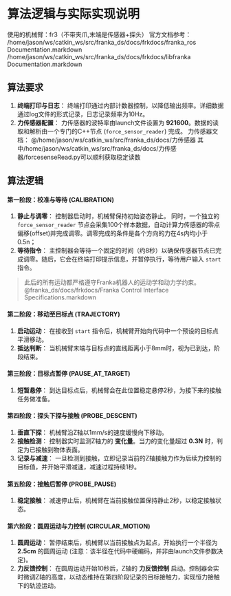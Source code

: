 # 算法逻辑与实际实现说明

使用的机械臂：fr3（不带夹爪,末端是传感器+探头）
官方文档参考：
/home/jason/ws/catkin_ws/src/franka_ds/docs/frkdocs/franka_ros Documentation.markdown
/home/jason/ws/catkin_ws/src/franka_ds/docs/frkdocs/libfranka Documentation.markdown
## 算法要求

1.  **终端打印与日志**：
    终端打印通过内部计数器控制，以降低输出频率。详细数据通过log文件的形式记录，日志记录频率为10Hz。
2.  **力传感器配置**：
    力传感器的波特率由launch文件设置为 **921600**。数据的读取和解析由一个专门的C++节点 (`force_sensor_reader`) 完成。
力传感器文档：
@/home/jason/ws/catkin_ws/src/franka_ds/docs/力传感器
其中/home/jason/ws/catkin_ws/src/franka_ds/docs/力传感器/forcesenseRead.py可以顺利获取稳定读数
## 算法逻辑

#### 第一阶段：校准与等待 (CALIBRATION)

1.  **静止与调零**：
    控制器启动时，机械臂保持初始姿态静止。
    同时，一个独立的 `force_sensor_reader` 节点会采集100个样本数据，自动计算力传感器的零点偏移(offset)并完成调零。调零完成的条件是各个方向的力在4s内均小于0.5n；
2.  **等待指令**：
    主控制器会等待一个固定的时间（约8秒）以确保传感器节点已完成调零。随后，它会在终端打印提示信息，并暂停执行，等待用户输入 `start` 指令。

> 此后的所有运动都严格遵守Franka机器人的运动学和动力学约束。
@franka_ds/docs/frkdocs/Franka Control Interface Specifications.markdown

#### 第二阶段：移动至目标点 (TRAJECTORY)

1.  **启动运动**：
    在接收到 `start` 指令后，机械臂开始向代码中一个预设的目标点平滑移动。
2.  **抵达判断**：
    当机械臂末端与目标点的直线距离小于8mm时，视为已到达，阶段结束。

#### 第三阶段：目标点暂停 (PAUSE_AT_TARGET)

1.  **短暂悬停**：
    到达目标点后，机械臂会在此位置稳定悬停2秒，为接下来的接触任务做准备。

#### 第四阶段：探头下探与接触 (PROBE_DESCENT)

1.  **垂直下探**：
    机械臂沿Z轴以1mm/s的速度缓慢向下移动。
2.  **接触检测**：
    控制器实时监测Z轴力的 **变化量**。当力的变化量超过 **0.3N** 时，判定为已接触到物体表面。
3.  **记录与减速**：
    一旦检测到接触，立即记录当前的Z轴接触力作为后续力控制的目标值，并开始平滑减速，减速过程持续1秒。

#### 第五阶段：接触后暂停 (PROBE_PAUSE)

1.  **稳定接触**：
    减速停止后，机械臂在当前接触位置保持静止2秒，以稳定接触状态。

#### 第六阶段：圆周运动与力控制 (CIRCULAR_MOTION)

1.  **圆周运动**：
    暂停结束后，机械臂以当前接触点为起点，开始执行一个半径为 **2.5cm** 的圆周运动 (注意：该半径在代码中硬编码，并非由launch文件参数决定)。
2.  **力反馈控制**：
    在圆周运动开始10秒后，Z轴的 **力反馈控制** 启动。控制器会实时微调Z轴的高度，以动态维持在第四阶段记录的目标接触力，实现恒力接触下的轨迹运动。
